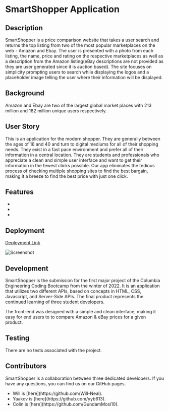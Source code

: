 # SmartShopper Application

## Description
SmartShopper is a price comparison website that takes a user search and returns the top listing from two of the most popular marketplaces on the web - Amazon and Ebay. The user is presented with a photo from each listing, the name, price and rating on the respective marketplaces as well as a description from the Amazon listing(eBay descriptions are not provided as they are user generated since it is auction based). The site focuses on simplicity prompting users to search while displaying the logos and a placeholder image telling the user where their information will be displayed.

## Background
Amazon and Ebay are two of the largest global market places with 213 million and 182 million unique users respectively.

## User Story
This is an application for the modern shopper. They are generally between the ages of 16 and 40 and turn to digital mediums for all of their shopping needs. They exist in a fast pace environment and prefer all of their information in a central location. They are students and professionals who appreciate a clean and simple user interface and want to get their information in the fewest clicks possible. Our app eliminates the tedious process of checking multiple shopping sites to find the best bargain, making it a breeze to find the best price with just one click.

## Features
<ul>
 <li></li>
 <li></li>
 <li></li>
</ul>

## Deployment
[Deployment Link](https://will-neal.github.io/SmartShopper-Application)

![Screenshot](assets/images/screenshot.png?raw=true)

## Development
SmartShopper is the submission for the first major project of the Columbia Engineering Coding Bootcamp from the winter of 2022. It is an application that utilizes two different APIs, based on concepts in HTML, CSS, Javascript, and Server-Side APIs. The final product represents the continued learning of three student developers.

The front-end was designed with a simple and clean interface, making it easy for end users to to compare Amazon & eBay prices for a given product.

## Testing
There are no tests associated with the project.

## Contributors
SmartShopper is a collaboration between three dedicated developers. If you have any questions, you can find us on our GitHub pages.
<ul>
 <li>Will is [here](https://github.com/Will-Neal).</li>
 <li>Yaakov is [here](https://github.com/yyb613).</li>
 <li>Colin is [here](https://github.com/GundamMosi10).</li>
</ul>

